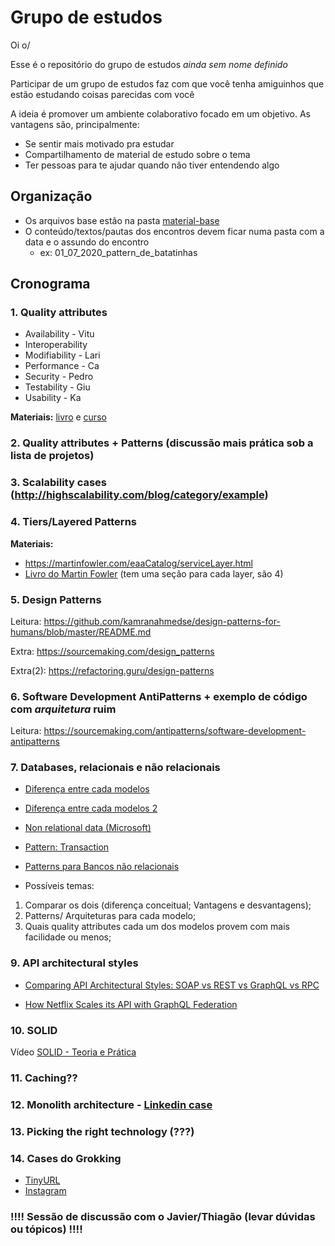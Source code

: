# Grupo de estudos

Oi o/

Esse é o repositório do grupo de estudos _ainda sem nome definido_

Participar de um grupo de estudos faz com que você tenha amiguinhos que estão estudando coisas parecidas com você

A ideia é promover um ambiente colaborativo focado em um objetivo. As vantagens são, principalmente:
* Se sentir mais motivado pra estudar
* Compartilhamento de material de estudo sobre o tema
* Ter pessoas para te ajudar quando não tiver entendendo algo

## Organização

* Os arquivos base estão na pasta [material-base](./material-base)
* O conteúdo/textos/pautas dos encontros devem ficar numa pasta com a data e o assundo do encontro
  * ex: 01_07_2020_pattern_de_batatinhas

## Cronograma

### 1. Quality attributes

* Availability - Vitu
* Interoperability
* Modifiability - Lari
* Performance - Ca
* Security - Pedro
* Testability - Giu
* Usability - Ka

**Materiais:** [livro](./material-base/software-architecture-in-practice-3rd.pdf) e [curso](https://www.coursera.org/lecture/software-architecture/3-3-2-analyzing-and-evaluating-an-architecture-uEtkN)

### 2. Quality attributes + Patterns (discussão mais prática sob a lista de projetos)

### 3. Scalability cases (http://highscalability.com/blog/category/example)

### 4. Tiers/Layered Patterns

**Materiais:**

* https://martinfowler.com/eaaCatalog/serviceLayer.html
* [Livro do Martin Fowler](./material-base/software-architecture-patterns.pdf) (tem uma seção para cada layer, são 4)

### 5. Design Patterns

Leitura: https://github.com/kamranahmedse/design-patterns-for-humans/blob/master/README.md

Extra: https://sourcemaking.com/design_patterns

Extra(2): https://refactoring.guru/design-patterns

### 6. Software Development AntiPatterns + exemplo de código com *arquitetura* ruim

Leitura: https://sourcemaking.com/antipatterns/software-development-antipatterns

### 7. Databases, relacionais e não relacionais
* [Diferença entre cada modelos](https://marquesfernandes.com/banco-de-dados-relacional-sql-e-nao-relacional-nosql-o-que-sao-para-que-servem-e-qual-a-diferenca/)
* [Diferença entre cada modelos 2](https://medium.com/@zhenwu93/relational-vs-non-relational-databases-8336870da8bc)

* [Non relational data (Microsoft)](https://docs.microsoft.com/en-us/azure/architecture/data-guide/big-data/non-relational-data)
* [Pattern: Transaction](https://www.tonymarston.net/php-mysql/transaction-patterns.html#transaction.pattern)
* [Patterns para Bancos não relacionais](https://www.geeksforgeeks.org/nosql-data-architecture-patterns/)
* Possíveis temas: 
1. Comparar os dois (diferença conceitual; Vantagens e desvantagens);
2. Patterns/ Arquiteturas para cada modelo;
3. Quais quality attributes cada um dos modelos provem com mais facilidade ou menos;

### 9. API architectural styles
* [Comparing API Architectural Styles: SOAP vs REST vs GraphQL vs RPC](https://levelup.gitconnected.com/comparing-api-architectural-styles-soap-vs-rest-vs-graphql-vs-rpc-84a3720adefa)

* [How Netflix Scales its API with GraphQL Federation](https://netflixtechblog.com/how-netflix-scales-its-api-with-graphql-federation-part-1-ae3557c187e2)

### 10. SOLID

Vídeo [SOLID - Teoria e Prática](https://www.youtube.com/watch?v=Q2QdkiX6p_Y&amp=&t=7s)

### 11. Caching??

### 12. Monolith architecture - [Linkedin case](https://engineering.linkedin.com/architecture/brief-history-scaling-linkedin)

### 13. Picking the right technology (???)

### 14. Cases do Grokking

* [TinyURL](https://www.educative.io/courses/grokking-the-system-design-interview/m2ygV4E81AR)
* [Instagram](https://www.educative.io/courses/grokking-the-system-design-interview/m2yDVZnQ8lG)

### !!!! Sessão de discussão com o Javier/Thiagão (levar dúvidas ou tópicos) !!!!
